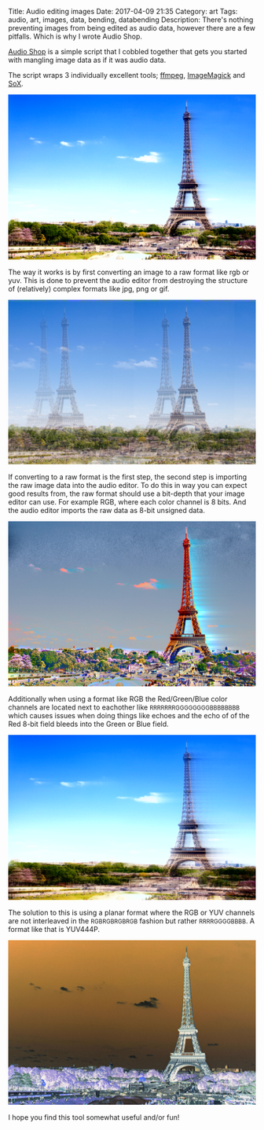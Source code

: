 Title: Audio editing images
Date: 2017-04-09 21:35
Category: art
Tags: audio, art, images, data, bending, databending
Description: There's nothing preventing images from being edited as audio data, however there are a few pitfalls. Which is why I wrote Audio Shop.

[Audio Shop](https://github.com/robertfoss/audio_shop/) is a simple script
that I cobbled together that gets you started with mangling image data as
if it was audio data.

The script wraps 3 individually excellent tools; [ffmpeg](https://ffmpeg.org/),
[ImageMagick](https://www.imagemagick.org/script/index.php) and
[SoX](http://sox.sourceforge.net/).

[![Alt text](images/2017-04-09_eiffel_tower_bass.jpg "Eiffel tower bass effect")](images/2017-04-09_eiffel_tower_bass.jpg)

The way it works is by first converting an image to a raw format like rgb
or yuv. This is done to prevent the audio editor from destroying the structure
of (relatively) complex formats like jpg, png or gif.

[![Alt text](images/2017-04-09_eiffel_tower_echo.jpg "Eiffel tower echo effect")](images/2017-04-09_eiffel_tower_echo.jpg)

If converting to a raw format is the first step, the second step is
importing the raw image data into the audio editor. To do this
in way you can expect good results from, the raw format should use
a bit-depth that your image editor can use. For example RGB, where
each color channel is 8 bits. And the audio editor imports the raw
data as 8-bit unsigned data.

[![Alt text](images/2017-04-09_eiffel_tower_overdrive.jpg "Eiffel tower overdrive effect")](images/2017-04-09_eiffel_tower_overdrive.jpg)

Additionally when using a format like RGB the Red/Green/Blue color
channels are located next to eachother like <small>RRRRRRRGGGGGGGGBBBBBBBB</small>
which causes issues when doing things like echoes and the echo of
of the Red 8-bit field bleeds into the Green or Blue field.


[![Alt text](images/2017-04-09_eiffel_tower_phaser.jpg "Eiffel tower phaser effect")](images/2017-04-09_eiffel_tower_phaser.jpg)

The solution to this is using a planar format where the RGB or YUV
channels are not interleaved in the <small>RGBRGBRGBRGB</small>
fashion but rather <small>RRRRGGGGBBBB</small>. A format like that
is YUV444P.

[![Alt text](images/2017-04-09_eiffel_tower_sinc.jpg "Eiffel tower sinc effect")](images/2017-04-09_eiffel_tower_sinc.jpg)

I hope you find this tool somewhat useful and/or fun!


